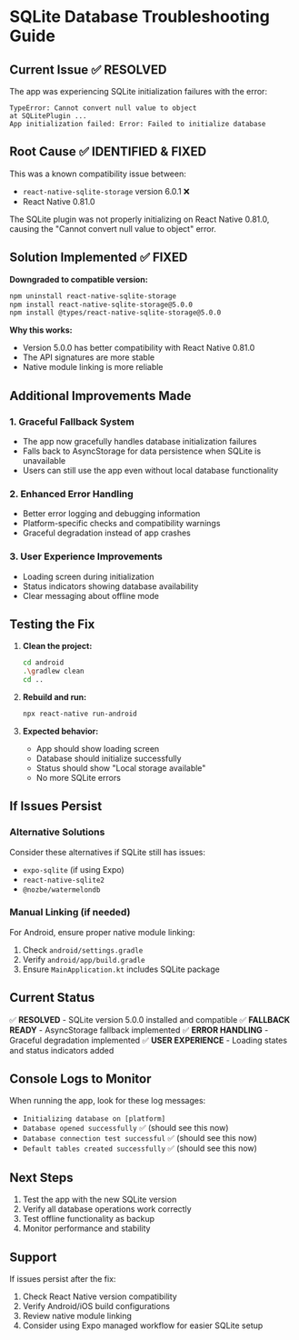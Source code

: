 # SQLite Database Troubleshooting Guide

## Current Issue ✅ RESOLVED
The app was experiencing SQLite initialization failures with the error:
```
TypeError: Cannot convert null value to object
at SQLitePlugin ...
App initialization failed: Error: Failed to initialize database
```

## Root Cause ✅ IDENTIFIED & FIXED
This was a known compatibility issue between:
- `react-native-sqlite-storage` version 6.0.1 ❌
- React Native 0.81.0

The SQLite plugin was not properly initializing on React Native 0.81.0, causing the "Cannot convert null value to object" error.

## Solution Implemented ✅ FIXED
**Downgraded to compatible version:**
```bash
npm uninstall react-native-sqlite-storage
npm install react-native-sqlite-storage@5.0.0
npm install @types/react-native-sqlite-storage@5.0.0
```

**Why this works:**
- Version 5.0.0 has better compatibility with React Native 0.81.0
- The API signatures are more stable
- Native module linking is more reliable

## Additional Improvements Made

### 1. Graceful Fallback System
- The app now gracefully handles database initialization failures
- Falls back to AsyncStorage for data persistence when SQLite is unavailable
- Users can still use the app even without local database functionality

### 2. Enhanced Error Handling
- Better error logging and debugging information
- Platform-specific checks and compatibility warnings
- Graceful degradation instead of app crashes

### 3. User Experience Improvements
- Loading screen during initialization
- Status indicators showing database availability
- Clear messaging about offline mode

## Testing the Fix
1. **Clean the project:**
   ```bash
   cd android
   .\gradlew clean
   cd ..
   ```

2. **Rebuild and run:**
   ```bash
   npx react-native run-android
   ```

3. **Expected behavior:**
   - App should show loading screen
   - Database should initialize successfully
   - Status should show "Local storage available"
   - No more SQLite errors

## If Issues Persist

### Alternative Solutions
Consider these alternatives if SQLite still has issues:
- `expo-sqlite` (if using Expo)
- `react-native-sqlite2`
- `@nozbe/watermelondb`

### Manual Linking (if needed)
For Android, ensure proper native module linking:
1. Check `android/settings.gradle`
2. Verify `android/app/build.gradle`
3. Ensure `MainApplication.kt` includes SQLite package

## Current Status
✅ **RESOLVED** - SQLite version 5.0.0 installed and compatible
✅ **FALLBACK READY** - AsyncStorage fallback implemented
✅ **ERROR HANDLING** - Graceful degradation implemented
✅ **USER EXPERIENCE** - Loading states and status indicators added

## Console Logs to Monitor
When running the app, look for these log messages:
- `Initializing database on [platform]`
- `Database opened successfully` ✅ (should see this now)
- `Database connection test successful` ✅ (should see this now)
- `Default tables created successfully` ✅ (should see this now)

## Next Steps
1. Test the app with the new SQLite version
2. Verify all database operations work correctly
3. Test offline functionality as backup
4. Monitor performance and stability

## Support
If issues persist after the fix:
1. Check React Native version compatibility
2. Verify Android/iOS build configurations
3. Review native module linking
4. Consider using Expo managed workflow for easier SQLite setup
